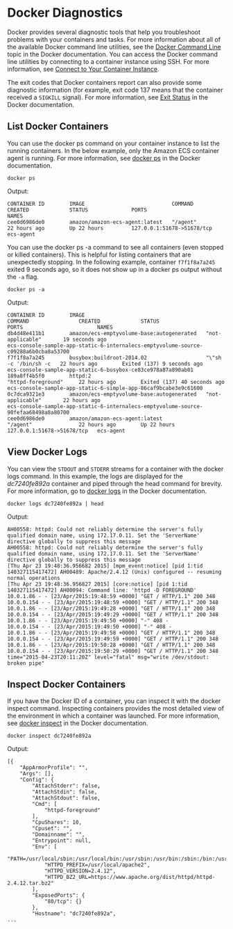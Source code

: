 # Docker Diagnostics<a name="docker-diags"></a>

Docker provides several diagnostic tools that help you troubleshoot problems with your containers and tasks\. For more information about all of the available Docker command line utilities, see the [Docker Command Line](https://docs.docker.com/engine/reference/commandline/cli/) topic in the Docker documentation\. You can access the Docker command line utilities by connecting to a container instance using SSH\. For more information, see [Connect to Your Container Instance](instance-connect.md)\.

The exit codes that Docker containers report can also provide some diagnostic information \(for example, exit code 137 means that the container received a `SIGKILL` signal\)\. For more information, see [Exit Status](https://docs.docker.com/engine/reference/run/#exit-status) in the Docker documentation\.

## List Docker Containers<a name="docker-ps"></a>

You can use the docker ps command on your container instance to list the running containers\. In the below example, only the Amazon ECS container agent is running\. For more information, see [docker ps](https://docs.docker.com/engine/reference/commandline/cli/#ps) in the Docker documentation\.

```
docker ps
```

Output:

```
CONTAINER ID        IMAGE                            COMMAND             CREATED             STATUS              PORTS                        NAMES
cee0d6986de0        amazon/amazon-ecs-agent:latest   "/agent"            22 hours ago        Up 22 hours         127.0.0.1:51678->51678/tcp   ecs-agent
```

You can use the docker ps \-a command to see all containers \(even stopped or killed containers\)\. This is helpful for listing containers that are unexpectedly stopping\. In the following example, container `f7f1f8a7a245` exited 9 seconds ago, so it does not show up in a docker ps output without the `-a` flag\.

```
docker ps -a
```

Output:

```
CONTAINER ID        IMAGE                                       COMMAND                CREATED             STATUS                        PORTS                        NAMES
db4d48e411b1        amazon/ecs-emptyvolume-base:autogenerated   "not-applicable"       19 seconds ago                                                                 ecs-console-sample-app-static-6-internalecs-emptyvolume-source-c09288a6b0cba8a53700
f7f1f8a7a245        busybox:buildroot-2014.02                   "\"sh -c '/bin/sh -c   22 hours ago        Exited (137) 9 seconds ago                                 ecs-console-sample-app-static-6-busybox-ce83ce978a87a890ab01
189a8ff4b5f0        httpd:2                                     "httpd-foreground"     22 hours ago        Exited (137) 40 seconds ago                                ecs-console-sample-app-static-6-simple-app-86caf9bcabe3e9c61600
0c7dca9321e3        amazon/ecs-emptyvolume-base:autogenerated   "not-applicable"       22 hours ago                                                                   ecs-console-sample-app-static-6-internalecs-emptyvolume-source-90fefaa68498a8a80700
cee0d6986de0        amazon/amazon-ecs-agent:latest              "/agent"               22 hours ago        Up 22 hours                   127.0.0.1:51678->51678/tcp   ecs-agent
```

## View Docker Logs<a name="docker-logs"></a>

You can view the `STDOUT` and `STDERR` streams for a container with the docker logs command\. In this example, the logs are displayed for the *dc7240fe892a* container and piped through the head command for brevity\. For more information, go to [docker logs](https://docs.docker.com/engine/reference/commandline/cli/#logs) in the Docker documentation\.

```
docker logs dc7240fe892a | head
```

Output:

```
AH00558: httpd: Could not reliably determine the server's fully qualified domain name, using 172.17.0.11. Set the 'ServerName' directive globally to suppress this message
AH00558: httpd: Could not reliably determine the server's fully qualified domain name, using 172.17.0.11. Set the 'ServerName' directive globally to suppress this message
[Thu Apr 23 19:48:36.956682 2015] [mpm_event:notice] [pid 1:tid 140327115417472] AH00489: Apache/2.4.12 (Unix) configured -- resuming normal operations
[Thu Apr 23 19:48:36.956827 2015] [core:notice] [pid 1:tid 140327115417472] AH00094: Command line: 'httpd -D FOREGROUND'
10.0.1.86 - - [23/Apr/2015:19:48:59 +0000] "GET / HTTP/1.1" 200 348
10.0.0.154 - - [23/Apr/2015:19:48:59 +0000] "GET / HTTP/1.1" 200 348
10.0.1.86 - - [23/Apr/2015:19:49:28 +0000] "GET / HTTP/1.1" 200 348
10.0.0.154 - - [23/Apr/2015:19:49:29 +0000] "GET / HTTP/1.1" 200 348
10.0.1.86 - - [23/Apr/2015:19:49:50 +0000] "-" 408 -
10.0.0.154 - - [23/Apr/2015:19:49:50 +0000] "-" 408 -
10.0.1.86 - - [23/Apr/2015:19:49:58 +0000] "GET / HTTP/1.1" 200 348
10.0.0.154 - - [23/Apr/2015:19:49:59 +0000] "GET / HTTP/1.1" 200 348
10.0.1.86 - - [23/Apr/2015:19:50:28 +0000] "GET / HTTP/1.1" 200 348
10.0.0.154 - - [23/Apr/2015:19:50:29 +0000] "GET / HTTP/1.1" 200 348
time="2015-04-23T20:11:20Z" level="fatal" msg="write /dev/stdout: broken pipe"
```

## Inspect Docker Containers<a name="docker-inspect"></a>

If you have the Docker ID of a container, you can inspect it with the docker inspect command\. Inspecting containers provides the most detailed view of the environment in which a container was launched\. For more information, see [docker inspect](https://docs.docker.com/engine/reference/commandline/cli/#inspect) in the Docker documentation\.

```
docker inspect dc7240fe892a
```

Output:

```
[{
    "AppArmorProfile": "",
    "Args": [],
    "Config": {
        "AttachStderr": false,
        "AttachStdin": false,
        "AttachStdout": false,
        "Cmd": [
            "httpd-foreground"
        ],
        "CpuShares": 10,
        "Cpuset": "",
        "Domainname": "",
        "Entrypoint": null,
        "Env": [
            "PATH=/usr/local/sbin:/usr/local/bin:/usr/sbin:/usr/bin:/sbin:/bin:/usr/local/apache2/bin",
            "HTTPD_PREFIX=/usr/local/apache2",
            "HTTPD_VERSION=2.4.12",
            "HTTPD_BZ2_URL=https://www.apache.org/dist/httpd/httpd-2.4.12.tar.bz2"
        ],
        "ExposedPorts": {
            "80/tcp": {}
        },
        "Hostname": "dc7240fe892a",
...
```